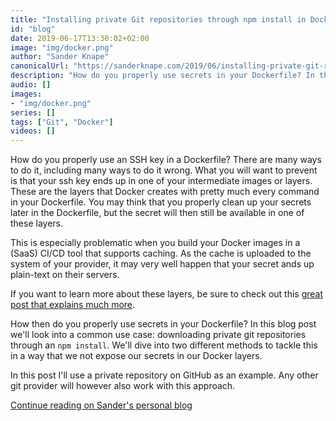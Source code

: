 ```yaml
---
title: "Installing private Git repositories through npm install in Docker"
id: "blog"
date: 2019-06-17T13:30:02+02:00
image: "img/docker.png"
author: "Sander Knape"
canonicalUrl: "https://sanderknape.com/2019/06/installing-private-git-repositories-npm-install-docker/"
description: "How do you properly use secrets in your Dockerfile? In this blog post we'll look into a common use case: downloading private git repositories through an `npm install`. We'll dive into two different methods to tackle this in a way that we not expose our secrets in our Docker layers."
audio: []
images:
- "img/docker.png"
series: []
tags: ["Git", "Docker"]
videos: []
---
```


How do you properly use an SSH key in a Dockerfile? There are many ways to do it, including many ways to do it wrong. What you will want to prevent is that your ssh key ends up in one of your intermediate images or layers. These are the layers that Docker creates with pretty much every command in your Dockerfile. You may think that you properly clean up your secrets later in the Dockerfile, but the secret will then still be available in one of these layers.

This is especially problematic when you build your Docker images in a (SaaS) CI/CD tool that supports caching. As the cache is uploaded to the system of your provider, it may very well happen that your secret ands up plain-text on their servers.

If you want to learn more about these layers, be sure to check out this [great post that explains much more](https://medium.com/@jessgreb01/digging-into-docker-layers-c22f948ed612).

How then do you properly use secrets in your Dockerfile? In this blog post we'll look into a common use case: downloading private git repositories through an `npm install`. We'll dive into two different methods to tackle this in a way that we not expose our secrets in our Docker layers.

In this post I'll use a private repository on GitHub as an example. Any other git provider will however also work with this approach.

[Continue reading on Sander's personal blog](https://sanderknape.com/2019/06/installing-private-git-repositories-npm-install-docker/)
